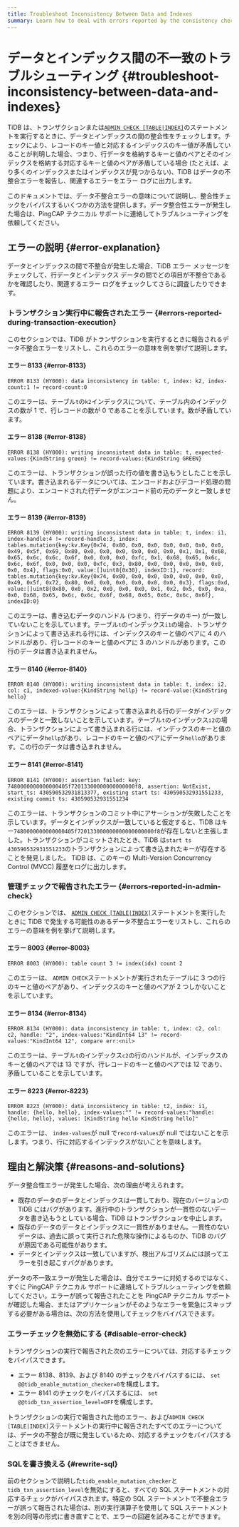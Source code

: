```yaml
---
title: Troubleshoot Inconsistency Between Data and Indexes
summary: Learn how to deal with errors reported by the consistency check between data and indexes.
---
```


# データとインデックス間の不一致のトラブルシューティング {#troubleshoot-inconsistency-between-data-and-indexes}

TiDB は、トランザクションまたは[`ADMIN CHECK [TABLE|INDEX]`](/sql-statements/sql-statement-admin-check-table-index.md)のステートメントを実行するときに、データとインデックスの間の整合性をチェックします。チェックにより、レコードのキー値と対応するインデックスのキー値が矛盾していることが判明した場合、つまり、行データを格納するキーと値のペアとそのインデックスを格納する対応するキーと値のペアが矛盾している場合 (たとえば、より多くのインデックスまたはインデックスが見つからない)、TiDB はデータの不整合エラーを報告し、関連するエラーをエラー ログに出力します。

このドキュメントでは、データ不整合エラーの意味について説明し、整合性チェックをバイパスするいくつかの方法を提供します。データ整合性エラーが発生した場合は、PingCAP テクニカル サポートに連絡してトラブルシューティングを依頼してください。

## エラーの説明 {#error-explanation}

データとインデックスの間で不整合が発生した場合、TiDB エラー メッセージをチェックして、行データとインデックス データの間でどの項目が不整合であるかを確認したり、関連するエラー ログをチェックしてさらに調査したりできます。

### トランザクション実行中に報告されたエラー {#errors-reported-during-transaction-execution}

このセクションでは、TiDB がトランザクションを実行するときに報告されるデータ不整合エラーをリストし、これらのエラーの意味を例を挙げて説明します。

#### エラー 8133 {#error-8133}

`ERROR 8133 (HY000): data inconsistency in table: t, index: k2, index-count:1 != record-count:0`

このエラーは、テーブル`t`の`k2`インデックスについて、テーブル内のインデックスの数が 1 で、行レコードの数が 0 であることを示しています。数が矛盾しています。

#### エラー 8138 {#error-8138}

`ERROR 8138 (HY000): writing inconsistent data in table: t, expected-values:{KindString green} != record-values:{KindString GREEN}`

このエラーは、トランザクションが誤った行の値を書き込もうとしたことを示しています。書き込まれるデータについては、エンコードおよびデコード処理の問題により、エンコードされた行データがエンコード前の元のデータと一致しません。

#### エラー 8139 {#error-8139}

`ERROR 8139 (HY000): writing inconsistent data in table: t, index: i1, index-handle:4 != record-handle:3, index: tables.mutation{key:kv.Key{0x74, 0x80, 0x0, 0x0, 0x0, 0x0, 0x0, 0x0, 0x49, 0x5f, 0x69, 0x80, 0x0, 0x0, 0x0, 0x0, 0x0, 0x0, 0x1, 0x1, 0x68, 0x65, 0x6c, 0x6c, 0x6f, 0x0, 0x0, 0x0, 0xfc, 0x1, 0x68, 0x65, 0x6c, 0x6c, 0x6f, 0x0, 0x0, 0x0, 0xfc, 0x3, 0x80, 0x0, 0x0, 0x0, 0x0, 0x0, 0x0, 0x4}, flags:0x0, value:[]uint8{0x30}, indexID:1}, record: tables.mutation{key:kv.Key{0x74, 0x80, 0x0, 0x0, 0x0, 0x0, 0x0, 0x0, 0x49, 0x5f, 0x72, 0x80, 0x0, 0x0, 0x0, 0x0, 0x0, 0x0, 0x3}, flags:0xd, value:[]uint8{0x80, 0x0, 0x2, 0x0, 0x0, 0x0, 0x1, 0x2, 0x5, 0x0, 0xa, 0x0, 0x68, 0x65, 0x6c, 0x6c, 0x6f, 0x68, 0x65, 0x6c, 0x6c, 0x6f}, indexID:0}`

このエラーは、書き込むデータのハンドル (つまり、行データのキー) が一致していないことを示しています。テーブル`t`のインデックス`i1`の場合、トランザクションによって書き込まれる行には、インデックスのキーと値のペアに 4 のハンドルがあり、行レコードのキーと値のペアに 3 のハンドルがあります。この行のデータは書き込まれません。

#### エラー 8140 {#error-8140}

`ERROR 8140 (HY000): writing inconsistent data in table: t, index: i2, col: c1, indexed-value:{KindString hellp} != record-value:{KindString hello}`

このエラーは、トランザクションによって書き込まれる行のデータがインデックスのデータと一致しないことを示しています。テーブル`t`のインデックス`i2`の場合、トランザクションによって書き込まれる行には、インデックスのキーと値のペアにデータ`hellp`があり、レコードのキーと値のペアにデータ`hello`があります。この行のデータは書き込まれません。

#### エラー 8141 {#error-8141}

`ERROR 8141 (HY000): assertion failed: key: 7480000000000000405f72013300000000000000f8, assertion: NotExist, start_ts: 430590532931813377, existing start ts: 430590532931551233, existing commit ts: 430590532931551234`

このエラーは、トランザクションのコミット中にアサーションが失敗したことを示しています。データとインデックスが一致していると仮定すると、TiDB はキー`7480000000000000405f720133000000000000000000f8`が存在しないと主張しました。トランザクションがコミットされたとき、TiDB は`start ts` `430590532931551233`のトランザクションによって書き込まれたキーが存在することを発見しました。 TiDB は、このキーの Multi-Version Concurrency Control (MVCC) 履歴をログに出力します。

### 管理チェックで報告されたエラー {#errors-reported-in-admin-check}

このセクションでは、 [`ADMIN CHECK [TABLE|INDEX]`](/sql-statements/sql-statement-admin-check-table-index.md)ステートメントを実行したときに TiDB で発生する可能性のあるデータ不整合エラーをリストし、これらのエラーの意味を例を挙げて説明します。

#### エラー 8003 {#error-8003}

`ERROR 8003 (HY000): table count 3 != index(idx) count 2`

このエラーは、 `ADMIN CHECK`ステートメントが実行されたテーブルに 3 つの行のキーと値のペアがあり、インデックスのキーと値のペアが 2 つしかないことを示しています。

#### エラー 8134 {#error-8134}

`ERROR 8134 (HY000): data inconsistency in table: t, index: c2, col: c2, handle: "2", index-values:"KindInt64 13" != record-values:"KindInt64 12", compare err:<nil>`

このエラーは、テーブル`t`のインデックス`c2`の行のハンドルが、インデックスのキーと値のペアでは 13 ですが、行レコードのキーと値のペアでは 12 であり、矛盾していることを示しています。

#### エラー 8223 {#error-8223}

`ERROR 8223 (HY000): data inconsistency in table: t2, index: i1, handle: {hello, hello}, index-values:"" != record-values:"handle: {hello, hello}, values: [KindString hello KindString hello]"`

このエラーは、 `index-values`が null で`record-values`が null ではないことを示します。つまり、行に対応するインデックスがないことを意味します。

## 理由と解決策 {#reasons-and-solutions}

データ整合性エラーが発生した場合、次の理由が考えられます。

-   既存のデータのデータとインデックスは一貫しており、現在のバージョンの TiDB にはバグがあります。進行中のトランザクションが一貫性のないデータを書き込もうとしている場合、TiDB はトランザクションを中止します。
-   既存のデータのデータとインデックスに一貫性がありません。一貫性のないデータは、過去に誤って実行された危険な操作によるものか、TiDB のバグが原因である可能性があります。
-   データとインデックスは一致していますが、検出アルゴリズムには誤ってエラーを引き起こすバグがあります。

データの不一致エラーが発生した場合は、自分でエラーに対処するのではなく、すぐに PingCAP テクニカル サポートに連絡してトラブルシューティングを依頼してください。エラーが誤って報告されたことを PingCAP テクニカル サポートが確認した場合、またはアプリケーションがそのようなエラーを緊急にスキップする必要がある場合は、次の方法を使用してチェックをバイパスできます。

### エラーチェックを無効にする {#disable-error-check}

トランザクションの実行で報告された次のエラーについては、対応するチェックをバイパスできます。

-   エラー 8138、8139、および 8140 のチェックをバイパスするには、 `set @@tidb_enable_mutation_checker=0`を構成します。
-   エラー 8141 のチェックをバイパスするには、 `set @@tidb_txn_assertion_level=OFF`を構成します。

トランザクションの実行で報告された他のエラー、および`ADMIN CHECK [TABLE|INDEX]`ステートメントの実行中に報告されたすべてのエラーについては、データの不整合が既に発生しているため、対応するチェックをバイパスすることはできません。

### SQLを書き換える {#rewrite-sql}

前のセクションで説明した`tidb_enable_mutation_checker`と`tidb_txn_assertion_level`を無効にすると、すべての SQL ステートメントの対応するチェックがバイパスされます。特定の SQL ステートメントで不整合エラーが誤って報告された場合は、別の実行演算子を使用して SQL ステートメントを別の同等の形式に書き直すことで、エラーの回避を試みることができます。
